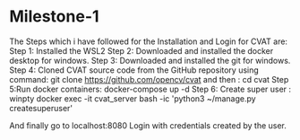 # Milestone-1
The Steps which i have followed for the Installation and Login for CVAT are:
Step 1: Installed the WSL2
Step 2: Downloaded and installed the docker desktop for windows.
Step 3: Downloaded and installed the git for windows.
Step 4: Cloned CVAT source code from the GitHub repository using command:
        git clone https://github.com/opencv/cvat
        and then : cd cvat
Step 5:Run docker containers:
    docker-compose up -d
Step 6: Create super user :
    winpty docker exec -it cvat_server bash -ic 'python3 ~/manage.py createsuperuser'

And finally go to localhost:8080
Login with credentials created by the user.

